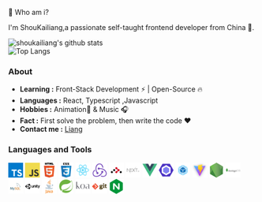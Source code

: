 👋 Who am i?

I'm ShouKailiang,a passionate self-taught frontend developer from China 🚀. 

![shoukailiang's github stats](https://github-readme-stats-sigma-five.vercel.app/api?username=shoukailiang&show_icons=true&icon_color=fff&bg_color=30,e96443,904e95&title_color=fff&text_color=fff)  
![Top Langs](https://github-readme-stats-sigma-five.vercel.app/api/top-langs/?username=shoukailiang&layout=compact)

### About
-  **Learning :** Front-Stack Development :zap: | Open-Source :fire:    
-  **Languages :** React, Typescript ,Javascript
-  **Hobbies :** Animation:movie_camera: & Music :headphones:
-  **Fact :** First solve the problem, then write the code :heart:
-  **Contact me :** [Liang](mailto:shoukailiang@qq.com)
### Languages and Tools
<code><img height="30" src="https://raw.githubusercontent.com/github/explore/a1bae1b15fa9fc4d5de64f3360b1d01b35db82d5/topics/typescript/typescript.png"></code>
<code><img height="30" src="https://raw.githubusercontent.com/github/explore/a1bae1b15fa9fc4d5de64f3360b1d01b35db82d5/topics/javascript/javascript.png"></code>
<code><img height="30" src="https://raw.githubusercontent.com/github/explore/a1bae1b15fa9fc4d5de64f3360b1d01b35db82d5/topics/html/html.png"></code>
<code><img height="30" src="https://raw.githubusercontent.com/github/explore/a1bae1b15fa9fc4d5de64f3360b1d01b35db82d5/topics/css/css.png"></code>
<code><img height="30" src="https://raw.githubusercontent.com/github/explore/a1bae1b15fa9fc4d5de64f3360b1d01b35db82d5/topics/react/react.png"></code>
<code><img height="30" src="https://raw.githubusercontent.com/github/explore/a1bae1b15fa9fc4d5de64f3360b1d01b35db82d5/topics/redux/redux.png"></code>
<code><img height="30" src="https://raw.githubusercontent.com/github/explore/a1bae1b15fa9fc4d5de64f3360b1d01b35db82d5/topics/react-router/react-router.png"></code>
<code><img height="30" src="https://raw.githubusercontent.com/github/explore/a1bae1b15fa9fc4d5de64f3360b1d01b35db82d5/topics/nextjs/nextjs.png"></code>
<code><img height="30" src="https://raw.githubusercontent.com/github/explore/a1bae1b15fa9fc4d5de64f3360b1d01b35db82d5/topics/vue/vue.png"></code>
<code><img height="30" src="https://raw.githubusercontent.com/github/explore/a1bae1b15fa9fc4d5de64f3360b1d01b35db82d5/topics/eslint/eslint.png"></code>
<code><img height="30" src="https://raw.githubusercontent.com/github/explore/a1bae1b15fa9fc4d5de64f3360b1d01b35db82d5/topics/webpack/webpack.png"></code>
<code><img height="30" src="https://raw.githubusercontent.com/github/explore/a1bae1b15fa9fc4d5de64f3360b1d01b35db82d5/topics/vite/vite.png"></code>
<code><img height="30" src="https://raw.githubusercontent.com/github/explore/a1bae1b15fa9fc4d5de64f3360b1d01b35db82d5/topics/nodejs/nodejs.png"></code>
<code><img height="30" src="https://raw.githubusercontent.com/github/explore/a1bae1b15fa9fc4d5de64f3360b1d01b35db82d5/topics/mongodb/mongodb.png"></code>
<code><img height="30" src="https://raw.githubusercontent.com/github/explore/a1bae1b15fa9fc4d5de64f3360b1d01b35db82d5/topics/mysql/mysql.png"></code>
<code><img height="30" src="https://raw.githubusercontent.com/github/explore/a1bae1b15fa9fc4d5de64f3360b1d01b35db82d5/topics/unity/unity.png"></code>
<code><img height="30" src="https://raw.githubusercontent.com/github/explore/a1bae1b15fa9fc4d5de64f3360b1d01b35db82d5/topics/java/java.png"></code>
<code><img height="30" src="https://raw.githubusercontent.com/github/explore/a1bae1b15fa9fc4d5de64f3360b1d01b35db82d5/topics/spring-boot/spring-boot.png"></code>
<code><img height="30" src="https://raw.githubusercontent.com/github/explore/a1bae1b15fa9fc4d5de64f3360b1d01b35db82d5/topics/koa/koa.png"></code>
<code><img height="30" src="https://raw.githubusercontent.com/github/explore/a1bae1b15fa9fc4d5de64f3360b1d01b35db82d5/topics/git/git.png"></code>
<code><img height="30" src="https://raw.githubusercontent.com/github/explore/a1bae1b15fa9fc4d5de64f3360b1d01b35db82d5/topics/nginx/nginx.png"></code>

